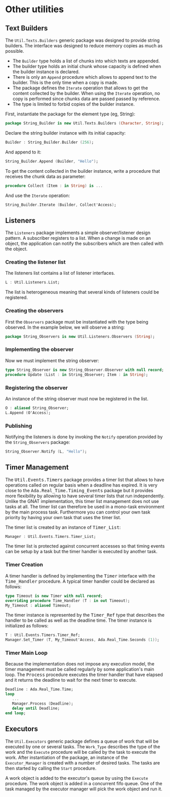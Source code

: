 # Other utilities



## Text Builders
The `Util.Texts.Builders` generic package was designed to provide string builders.
The interface was designed to reduce memory copies as much as possible.

  * The `Builder` type holds a list of chunks into which texts are appended.
  * The builder type holds an initial chunk whose capacity is defined when the builder
  instance is declared.
  * There is only an `Append` procedure which allows to append text to the builder.
  This is the only time when a copy is made.
  * The package defines the `Iterate` operation that allows to get the content
  collected by the builder.  When using the `Iterate` operation, no copy is
  performed since chunks data are passed passed by reference.
  * The type is limited to forbid copies of the builder instance.

First, instantiate the package for the element type (eg, String):

```Ada
package String_Builder is new Util.Texts.Builders (Character, String);
```

Declare the string builder instance with its initial capacity:

```Ada
Builder : String_Builder.Builder (256);
```

And append to it:

```Ada
String_Builder.Append (Builder, "Hello");
```

To get the content collected in the builder instance, write a procedure that receives
the chunk data as parameter:

```Ada
procedure Collect (Item : in String) is ...
```

And use the `Iterate` operation:

```Ada
String_Builder.Iterate (Builder, Collect'Access);
```

## Listeners
The `Listeners` package implements a simple observer/listener design pattern.
A subscriber registers to a list.  When a change is made on an object, the
application can notify the subscribers which are then called with the object.

### Creating the listener list
The listeners list contains a list of listener interfaces.

```Ada
L : Util.Listeners.List;
```

The list is heterogeneous meaning that several kinds of listeners could
be registered.

### Creating the observers
First the `Observers` package must be instantiated with the type being
observed.  In the example below, we will observe a string:

```Ada
package String_Observers is new Util.Listeners.Observers (String);
```

### Implementing the observer
Now we must implement the string observer:

```Ada
type String_Observer is new String_Observer.Observer with null record;
procedure Update (List : in String_Observer; Item : in String);
```

### Registering the observer
An instance of the string observer must now be registered in the list.

```Ada
O : aliased String_Observer;
L.Append (O'Access);
```

### Publishing
Notifying the listeners is done by invoking the `Notify` operation
provided by the `String_Observers` package:

```Ada
String_Observer.Notify (L, "Hello");
```

## Timer Management
The <tt>Util.Events.Timers</tt> package provides a timer list that allows to have
operations called on regular basis when a deadline has expired.  It is very close to
the <tt>Ada.Real_Time.Timing_Events</tt> package but it provides more flexibility
by allowing to have several timer lists that run independently.  Unlike the GNAT
implementation, this timer list management does not use tasks at all.  The timer list
can therefore be used in a mono-task environment by the main process task.  Furthermore
you can control your own task priority by having your own task that uses the timer list.

The timer list is created by an instance of <tt>Timer_List</tt>:

```Ada
Manager : Util.Events.Timers.Timer_List;
```

The timer list is protected against concurrent accesses so that timing events can be
setup by a task but the timer handler is executed by another task.

### Timer Creation
A timer handler is defined by implementing the <tt>Timer</tt> interface with the
<tt>Time_Handler</tt> procedure.  A typical timer handler could be declared as follows:

```Ada
type Timeout is new Timer with null record;
overriding procedure Time_Handler (T : in out Timeout);
My_Timeout : aliased Timeout;

```

The timer instance is represented by the <tt>Timer_Ref</tt> type that describes the handler
to be called as well as the deadline time.  The timer instance is initialized as follows:

```Ada
T : Util.Events.Timers.Timer_Ref;
Manager.Set_Timer (T, My_Timeout'Access, Ada.Real_Time.Seconds (1));
```

### Timer Main Loop
Because the implementation does not impose any execution model, the timer management must
be called regularly by some application's main loop.  The <tt>Process</tt> procedure
executes the timer handler that have elapsed and it returns the deadline to wait for the
next timer to execute.

```Ada
Deadline : Ada.Real_Time.Time;
loop
   ...
   Manager.Process (Deadline);
   delay until Deadline;
end loop;
```

## Executors
The `Util.Executors` generic package defines a queue of work that will be executed
by one or several tasks.  The `Work_Type` describes the type of the work and the
`Execute` procedure will be called by the task to execute the work.  After instantiation
of the package, an instance of the `Executor_Manager` is created with a number of desired
tasks.  The tasks are then started by calling the `Start` procedure.

A work object is added to the executor's queue by using the `Execute` procedure.
The work object is added in a concurrent fifo queue.  One of the task managed by the
executor manager will pick the work object and run it.


